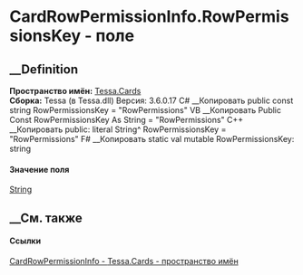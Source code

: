# CardRowPermissionInfo.RowPermissionsKey - поле
##  __Definition
 **Пространство имён:** [Tessa.Cards](N_Tessa_Cards.htm)  
 **Сборка:** Tessa (в Tessa.dll) Версия: 3.6.0.17
C# __Копировать
     public const string RowPermissionsKey = "RowPermissions"
VB __Копировать
     Public Const RowPermissionsKey As String = "RowPermissions"
C++ __Копировать
     public:
    literal String^ RowPermissionsKey = "RowPermissions"
F# __Копировать
     static val mutable RowPermissionsKey: string
#### Значение поля
[String](https://learn.microsoft.com/dotnet/api/system.string)
##  __См. также
#### Ссылки
[CardRowPermissionInfo - ](T_Tessa_Cards_CardRowPermissionInfo.htm)
[Tessa.Cards - пространство имён](N_Tessa_Cards.htm)
